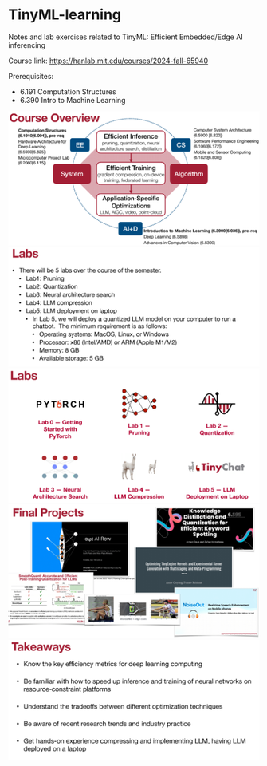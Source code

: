 # TinyML-learning

Notes and lab exercises related to TinyML: Efficient Embedded/Edge AI inferencing

Course link: https://hanlab.mit.edu/courses/2024-fall-65940

Prerequisites:

- 6.191 Computation Structures
- 6.390 Intro to Machine Learning

![alt text](Images/image-1.png)
![alt text](Images/image-2.png)
![alt text](Images/image-3.png)
![alt text](Images/image-4.png)
![alt text](Images/image-5.png)
